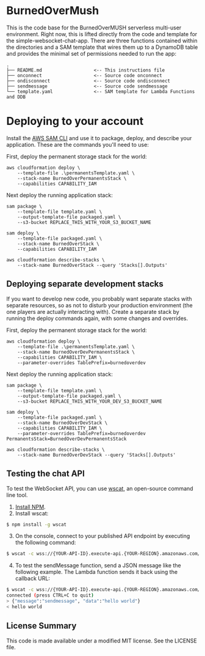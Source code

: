 # BurnedOverMush

This is the code base for the BurnedOverMUSH serverless multi-user environment.  Right now, this is lifted directly from the code and template for the simple-websocket-chat-app.  There are three functions contained within the directories and a SAM template that wires them up to a DynamoDB table and provides the minimal set of permissions needed to run the app:

```
.
├── README.md                   <-- This instructions file
├── onconnect                   <-- Source code onconnect
├── ondisconnect                <-- Source code ondisconnect
├── sendmessage                 <-- Source code sendmessage
└── template.yaml               <-- SAM template for Lambda Functions and DDB
```


# Deploying to your account

Install the [AWS SAM CLI](https://docs.aws.amazon.com/serverless-application-model/latest/developerguide/serverless-sam-cli-install.html) and use it to package, deploy, and describe your application.  These are the commands you'll need to use:

First, deploy the permanent storage stack for the world:
```
aws cloudformation deploy \
    --template-file .\permanentsTemplate.yaml \
    --stack-name BurnedOverPermanentsStack \
    --capabilities CAPABILITY_IAM
```

Next deploy the running application stack:

```
sam package \
    --template-file template.yaml \
    --output-template-file packaged.yaml \
    --s3-bucket REPLACE_THIS_WITH_YOUR_S3_BUCKET_NAME

sam deploy \
    --template-file packaged.yaml \
    --stack-name BurnedOverStack \
    --capabilities CAPABILITY_IAM

aws cloudformation describe-stacks \
    --stack-name BurnedOverStack --query 'Stacks[].Outputs'
```

## Deploying separate development stacks

If you want to develop new code, you probably want separate stacks with separate resources, so as not to disturb
your production environment (the one players are actually interacting with).  Create a separate stack by running
the deploy commands again, with some changes and overrides.

First, deploy the permanent storage stack for the world:
```
aws cloudformation deploy \
    --template-file .\permanentsTemplate.yaml \
    --stack-name BurnedOverDevPermanentsStack \
    --capabilities CAPABILITY_IAM \
    --parameter-overrides TablePrefix=burnedoverdev
```

Next deploy the running application stack:

```
sam package \
    --template-file template.yaml \
    --output-template-file packaged.yaml \
    --s3-bucket REPLACE_THIS_WITH_YOUR_DEV_S3_BUCKET_NAME

sam deploy \
    --template-file packaged.yaml \
    --stack-name BurnedOverDevStack \
    --capabilities CAPABILITY_IAM \
    --parameter-overrides TablePrefix=burnedoverdev PermanentsStack=BurnedOverDevPermanentsStack

aws cloudformation describe-stacks \
    --stack-name BurnedOverDevStack --query 'Stacks[].Outputs'
```


## Testing the chat API

To test the WebSocket API, you can use [wscat](https://github.com/websockets/wscat), an open-source command line tool.

1. [Install NPM](https://www.npmjs.com/get-npm).
2. Install wscat:
``` bash
$ npm install -g wscat
```
3. On the console, connect to your published API endpoint by executing the following command:
``` bash
$ wscat -c wss://{YOUR-API-ID}.execute-api.{YOUR-REGION}.amazonaws.com/{STAGE}
```
4. To test the sendMessage function, send a JSON message like the following example. The Lambda function sends it back using the callback URL: 
``` bash
$ wscat -c wss://{YOUR-API-ID}.execute-api.{YOUR-REGION}.amazonaws.com/prod
connected (press CTRL+C to quit)
> {"message":"sendmessage", "data":"hello world"}
< hello world
```

## License Summary

This code is made available under a modified MIT license. See the LICENSE file.

